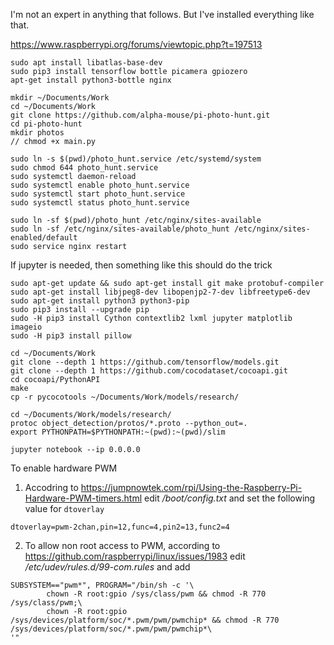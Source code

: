 I'm not an expert in anything that follows. But I've installed everything like that.

https://www.raspberrypi.org/forums/viewtopic.php?t=197513

```
sudo apt install libatlas-base-dev
sudo pip3 install tensorflow bottle picamera gpiozero
apt-get install python3-bottle nginx

mkdir ~/Documents/Work
cd ~/Documents/Work
git clone https://github.com/alpha-mouse/pi-photo-hunt.git
cd pi-photo-hunt
mkdir photos
// chmod +x main.py

sudo ln -s $(pwd)/photo_hunt.service /etc/systemd/system
sudo chmod 644 photo_hunt.service
sudo systemctl daemon-reload
sudo systemctl enable photo_hunt.service
sudo systemctl start photo_hunt.service
sudo systemctl status photo_hunt.service

sudo ln -sf $(pwd)/photo_hunt /etc/nginx/sites-available
sudo ln -sf /etc/nginx/sites-available/photo_hunt /etc/nginx/sites-enabled/default
sudo service nginx restart
```

If jupyter is needed, then something like this should do the trick
```
sudo apt-get update && sudo apt-get install git make protobuf-compiler
sudo apt-get install libjpeg8-dev libopenjp2-7-dev libfreetype6-dev
sudo apt-get install python3 python3-pip
sudo pip3 install --upgrade pip
sudo -H pip3 install Cython contextlib2 lxml jupyter matplotlib imageio
sudo -H pip3 install pillow

cd ~/Documents/Work
git clone --depth 1 https://github.com/tensorflow/models.git
git clone --depth 1 https://github.com/cocodataset/cocoapi.git
cd cocoapi/PythonAPI
make
cp -r pycocotools ~/Documents/Work/models/research/

cd ~/Documents/Work/models/research/
protoc object_detection/protos/*.proto --python_out=.
export PYTHONPATH=$PYTHONPATH:~(pwd):~(pwd)/slim

jupyter notebook --ip 0.0.0.0
```

To enable hardware PWM
1. Accodring to https://jumpnowtek.com/rpi/Using-the-Raspberry-Pi-Hardware-PWM-timers.html
edit _/boot/config.txt_ and set the following value for `dtoverlay`
```
dtoverlay=pwm-2chan,pin=12,func=4,pin2=13,func2=4
```
2. To allow non root access to PWM, according to https://github.com/raspberrypi/linux/issues/1983
edit _/etc/udev/rules.d/99-com.rules_ and add
```
SUBSYSTEM=="pwm*", PROGRAM="/bin/sh -c '\
        chown -R root:gpio /sys/class/pwm && chmod -R 770 /sys/class/pwm;\
        chown -R root:gpio /sys/devices/platform/soc/*.pwm/pwm/pwmchip* && chmod -R 770 /sys/devices/platform/soc/*.pwm/pwm/pwmchip*\
'"
```